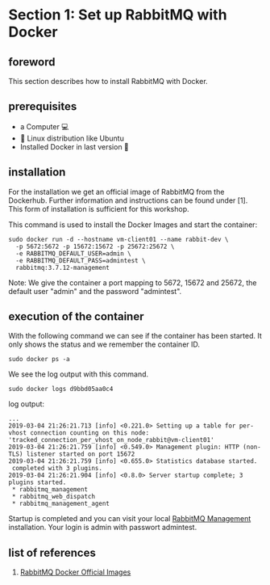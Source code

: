 # Section 1: Set up RabbitMQ with Docker
## foreword
This section describes how to install RabbitMQ with Docker.

## prerequisites
* a Computer :computer: 
* :penguin: Linux distribution like Ubuntu
* Installed Docker in last version :whale:

## installation
For the installation we get an official image of RabbitMQ from the Dockerhub. Further information and instructions can be found under [1]. This form of installation is sufficient for this workshop.

This command is used to install the Docker Images and start the container:
```plain
sudo docker run -d --hostname vm-client01 --name rabbit-dev \
  -p 5672:5672 -p 15672:15672 -p 25672:25672 \ 
  -e RABBITMQ_DEFAULT_USER=admin \ 
  -e RABBITMQ_DEFAULT_PASS=admintest \ 
  rabbitmq:3.7.12-management
```
Note: We give the container a port mapping to 5672, 15672 and 25672, the default user "admin" and the password "admintest".

## execution of the container 
With the following command we can see if the container has been started. It only shows the status and we remember the container ID.
```plain
sudo docker ps -a
```

We see the log output with this command.
```plain
sudo docker logs d9bbd05aa0c4
```
log output:
```plain
...
2019-03-04 21:26:21.713 [info] <0.221.0> Setting up a table for per-vhost connection counting on this node: 'tracked_connection_per_vhost_on_node_rabbit@vm-client01'
2019-03-04 21:26:21.759 [info] <0.549.0> Management plugin: HTTP (non-TLS) listener started on port 15672
2019-03-04 21:26:21.759 [info] <0.655.0> Statistics database started.
 completed with 3 plugins.
2019-03-04 21:26:21.904 [info] <0.8.0> Server startup complete; 3 plugins started.
 * rabbitmq_management
 * rabbitmq_web_dispatch
 * rabbitmq_management_agent
```

Startup is completed and you can visit your local [RabbitMQ Management](http://localhost:15672) installation. Your login is admin with passwort admintest.

## list of references
1. [RabbitMQ Docker Official Images](https://hub.docker.com/_/rabbitmq)
